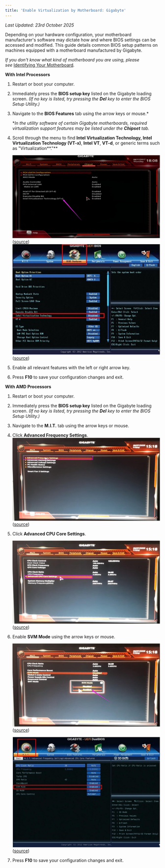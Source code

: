 ```yaml
---
title: 'Enable Virtualization by Motherboard: Gigabyte'
---
```


_Last Updated: 23rd October 2025_

Depending on your hardware configuration, your motherboard manufacturer's software may dictate how and where BIOS
settings can be accessed and modified. This guide details common BIOS setup patterns on machines equipped with a
motherboard manufactured by Gigabyte.

*If you don't know what kind of motherboard you are using, please
see* [Identifying Your Motherboard](/docs/guides/your-pc/identifying-your-motherboard)_._

**With Intel Processors**

1. Restart or boot your computer.
2. Immediately press the **BIOS setup key** listed on the Gigabyte loading screen. _(If no key is listed, try pressing
   the **Del** key to enter the BIOS Setup Utility.)_
3. Navigate to the **BIOS Features** tab using the arrow keys or mouse.\*

   \*_In the utility software of certain Gigabyte motherboards, required virtualization support features may be listed
   under the **Chipset** tab._

4. Scroll through the menu to find **Intel Virtualization Technology, Intel Virtualization Technology (VT-x)**, **Intel
   VT**, **VT-d**, or generic terms such as "Virtualization\*\*."\*\*

   ![Screenshot of BIOS](../../../../content/images/guides/your-pc/enable-virtualization-by-motherboard-gigabyte-1.png)([source](https://www.ldplayer.net/blog/enable-virtualization-technology-on-gigabyte-computer-and-motherboard.html))
   ![Screenshot of BIOS](../../../../content/images/guides/your-pc/enable-virtualization-by-motherboard-gigabyte-2.png)([source](https://www.ldplayer.net/blog/enable-virtualization-technology-on-gigabyte-computer-and-motherboard.html))

5. Enable all relevant features with the left or right arrow key.
6. Press **F10** to save your configuration changes and exit.

**With AMD Processors**

1. Restart or boot your computer.
2. Immediately press the **BIOS setup key** listed on the Gigabyte loading screen. _(If no key is listed, try pressing
   the **Del** key to enter the BIOS Setup Utility.)_
3. Navigate to the **M.I.T.** tab using the arrow keys or mouse.
4. Click **Advanced Frequency Settings**.
   ![Screenshot of BIOS](../../../../content/images/guides/your-pc/enable-virtualization-by-motherboard-gigabyte-3.png)([source](https://www.ldplayer.net/blog/enable-virtualization-technology-on-gigabyte-computer-and-motherboard.html))
5. Click **Advanced CPU Core Settings**.

   ![Screenshot of BIOS](../../../../content/images/guides/your-pc/enable-virtualization-by-motherboard-gigabyte-4.png)([source](https://www.ldplayer.net/blog/enable-virtualization-technology-on-gigabyte-computer-and-motherboard.html))

6. Enable **SVM Mode** using the arrow keys or mouse.

   ![Screenshot of BIOS](../../../../content/images/guides/your-pc/enable-virtualization-by-motherboard-gigabyte-5.png)([source](https://www.ldplayer.net/blog/enable-virtualization-technology-on-gigabyte-computer-and-motherboard.html))

   ![Screenshot of BIOS](../../../../content/images/guides/your-pc/enable-virtualization-by-motherboard-gigabyte-6.png)([source](https://www.ldplayer.net/blog/enable-virtualization-technology-on-gigabyte-computer-and-motherboard.html))

7. Press **F10** to save your configuration changes and exit.
